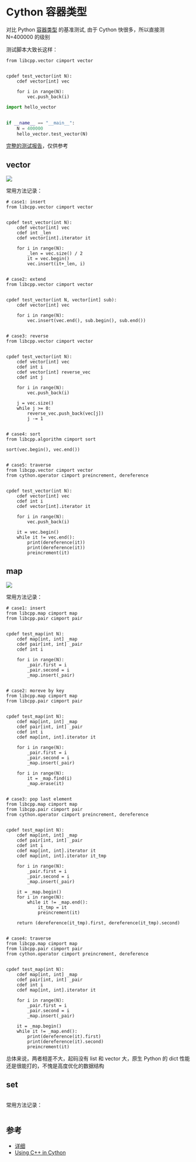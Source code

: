 # Cython 容器类型

对比 Python [容器类型](https://github.com/hsxhr-10/Blog/blob/master/Python/%E5%AE%B9%E5%99%A8/%E5%AE%B9%E5%99%A8%E7%B1%BB%E5%9E%8B.md#%E5%AE%B9%E5%99%A8%E7%B1%BB%E5%9E%8B) 的基准测试,
由于 Cython 快很多，所以直接测 N=400000 的级别

测试脚本大致长这样：

```cython
from libcpp.vector cimport vector


cpdef test_vector(int N):
    cdef vector[int] vec

    for i in range(N):
        vec.push_back(i)
```

```python
import hello_vector


if __name__ == "__main__":
    N = 400000
    hello_vector.test_vector(N)
```

[完整的测试报告]()，仅供参考

## vector

![](https://raw.githubusercontent.com/hsxhr-10/Blog/master/image/cython-3.png)

常用方法记录：

```cython
# case1: insert
from libcpp.vector cimport vector


cpdef test_vector(int N):
    cdef vector[int] vec
    cdef int _len
    cdef vector[int].iterator it

    for i in range(N):
        _len = vec.size() / 2
        it = vec.begin()
        vec.insert(it+_len, i)

        
# case2: extend
from libcpp.vector cimport vector


cpdef test_vector(int N, vector[int] sub):
    cdef vector[int] vec

    for i in range(N):
        vec.insert(vec.end(), sub.begin(), sub.end())


# case3: reverse
from libcpp.vector cimport vector


cpdef test_vector(int N):
    cdef vector[int] vec
    cdef int i
    cdef vector[int] reverse_vec
    cdef int j

    for i in range(N):
        vec.push_back(i)

    j = vec.size()
    while j >= 0:
        reverse_vec.push_back(vec[j])
        j -= 1


# case4: sort
from libcpp.algorithm cimport sort

sort(vec.begin(), vec.end())


# case5: traverse
from libcpp.vector cimport vector
from cython.operator cimport preincrement, dereference


cpdef test_vector(int N):
    cdef vector[int] vec
    cdef int i
    cdef vector[int].iterator it

    for i in range(N):
        vec.push_back(i)

    it = vec.begin()
    while it != vec.end():
        print(dereference(it))
        print(dereference(it))
        preincrement(it)
```

## map

![](https://raw.githubusercontent.com/hsxhr-10/Blog/master/image/cython-5.png)

常用方法记录：

```cython
# case1: insert
from libcpp.map cimport map
from libcpp.pair cimport pair


cpdef test_map(int N):
    cdef map[int, int] _map
    cdef pair[int, int] _pair
    cdef int i

    for i in range(N):
        _pair.first = i
        _pair.second = i
        _map.insert(_pair)


# case2: moreve by key
from libcpp.map cimport map
from libcpp.pair cimport pair


cpdef test_map(int N):
    cdef map[int, int] _map
    cdef pair[int, int] _pair
    cdef int i
    cdef map[int, int].iterator it

    for i in range(N):
        _pair.first = i
        _pair.second = i
        _map.insert(_pair)

    for i in range(N):
        it = _map.find(i)
        _map.erase(it)


# case3: pop last element
from libcpp.map cimport map
from libcpp.pair cimport pair
from cython.operator cimport preincrement, dereference


cpdef test_map(int N):
    cdef map[int, int] _map
    cdef pair[int, int] _pair
    cdef int i
    cdef map[int, int].iterator it
    cdef map[int, int].iterator it_tmp

    for i in range(N):
        _pair.first = i
        _pair.second = i
        _map.insert(_pair)

    it = _map.begin()
    for i in range(N):
        while it != _map.end():
            it_tmp = it
            preincrement(it)

    return (dereference(it_tmp).first, dereference(it_tmp).second)


# case4: traverse
from libcpp.map cimport map
from libcpp.pair cimport pair
from cython.operator cimport preincrement, dereference


cpdef test_map(int N):
    cdef map[int, int] _map
    cdef pair[int, int] _pair
    cdef int i
    cdef map[int, int].iterator it

    for i in range(N):
        _pair.first = i
        _pair.second = i
        _map.insert(_pair)

    it = _map.begin()
    while it != _map.end():
        print(dereference(it).first)
        print(dereference(it).second)
        preincrement(it)
```

总体来说，两者相差不大，起码没有 list 和 vector 大，原生 Python 的 dict 性能还是很能打的，不愧是高度优化的数据结构

## set

![]()

常用方法记录：

```cython

```

## 参考

- [详细](https://github.com/cython/cython/tree/master/Cython/Includes/libcpp)
- [Using C++ in Cython](https://cython.readthedocs.io/en/latest/src/userguide/wrapping_CPlusPlus.html#using-c-in-cython)
